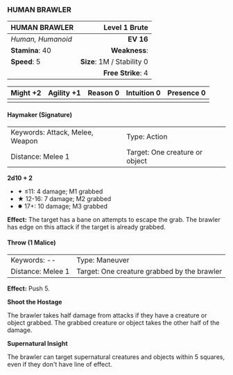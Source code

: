 ### HUMAN BRAWLER

| HUMAN BRAWLER     |          **Level 1 Brute** |
| :---------------- | -------------------------: |
| *Human, Humanoid* |                  **EV 16** |
| **Stamina**: 40   |              **Weakness**: |
| **Speed**: 5      | **Size**: 1M / Stability 0 |
|                   |         **Free Strike**: 4 |

| **Might** +2 | **Agility** +1 | **Reason** 0 | **Intuition** 0 | **Presence** 0 |
| ------------ | -------------- | ------------ | --------------- | -------------- |
|              |                |              |                 |                |

#### Haymaker (Signature)

|                                 |                                |
| :------------------------------ | :----------------------------- |
| Keywords: Attack, Melee, Weapon | Type: Action                   |
| Distance: Melee 1               | Target: One creature or object |

**2d10 + 2**

- ✦ ≤11: 4 damage; M1 grabbed
- ★ 12-16: 7 damage; M2 grabbed
- ✸ 17+: 10 damage; M3 grabbed

**Effect:** The target has a bane on attempts to escape the grab. The brawler has edge on this attack if the target is already grabbed.

#### Throw (1 Malice)

|                   |                                             |
| :---------------- | :------------------------------------------ |
| Keywords: --      | Type: Maneuver                              |
| Distance: Melee 1 | Target: One creature grabbed by the brawler |

**Effect:** Push 5.

**Shoot the Hostage**

The brawler takes half damage from attacks if they have a creature or object grabbed. The grabbed creature or object takes the other half of the damage.

**Supernatural Insight**

The brawler can target supernatural creatures and objects within 5 squares, even if they don't have line of effect.
